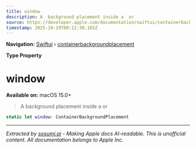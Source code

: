 ```yaml
---
title: window
description: A  background placement inside a  or
source: https://developer.apple.com/documentation/swiftui/containerbackgroundplacement/window
timestamp: 2025-10-29T00:12:30.165Z
---
```


**Navigation:** [Swiftui](/documentation/swiftui) › [containerbackgroundplacement](/documentation/swiftui/containerbackgroundplacement)

**Type Property**

# window

**Available on:** macOS 15.0+

> A  background placement inside a  or 

```swift
static let window: ContainerBackgroundPlacement
```

---

*Extracted by [sosumi.ai](https://sosumi.ai) - Making Apple docs AI-readable.*
*This is unofficial content. All documentation belongs to Apple Inc.*
